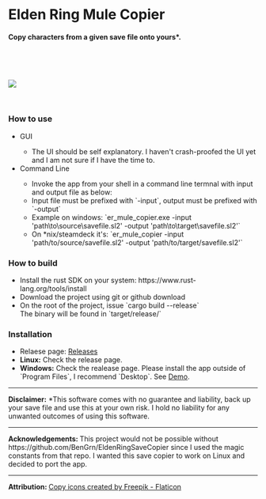 <h1>Elden Ring Mule Copier</h1>

<h4>
    Copy characters from a given save file onto yours*.
</h4>


<image style="margin-top: 60px; margin-bottom: 30px" src="https://i.imgur.com/uKPzDbp.png">

<h3>How to use</h3>
<ul>
<li> GUI </li>
    <ul>
        <li> The UI should be self explanatory. I haven't crash-proofed the UI yet and I am not sure if I have the time to. </li> 
    </ul>
    <li>Command Line</li>
    <ul>
        <li> Invoke the app from your shell in a command line termnal with input and output file as below:</li>
        <li> Input file must be prefixed with `-input`, output must be prefixed with `-output`</li>
        <li> Example on windows: `er_mule_copier.exe -input 'path\to\source\savefile.sl2' -output 'path\to\target\savefile.sl2'`</li>
        <li> On *nix/steamdeck it's: 
        `er_mule_copier -input 'path/to/source/savefile.sl2' -output 'path/to/target/savefile.sl2'`
    </ul>
</ul>

<h3>How to build</h3>

<ul>
    <li>Install the rust SDK on your system: <a>https://www.rust-lang.org/tools/install</a></li>
    <li>Download the project using git or github download</li>
    <li>On the root of the project, issue `cargo build --release`</li>
    </li>The binary will be found in `target/release/`
</ul>

<h3>Installation</h3>
<ul>
    <li>Relaese page: <a href="https://github.com/pubnoconst/er_mule_copier/releases">Releases</a></li>
    <li><b>Linux:</b> Check the release page. </li> 
    <li><b>Windows:</b> Check the realease page. Please install the app outside of `Program Files`, I recommend `Desktop`. See <a href="https://i.imgur.com/tuzkSPC.mp4">Demo</a>.</li>
</ul>

<footer>
<hr>
<b>Disclaimer:</b> *This software comes with no guarantee and liability, back up your save file and use this at your own risk. I hold no liability for any unwanted outcomes of using this software. 
<hr>
<p><b>Acknowledgements: </b> This project would not be possible without <a>https://github.com/BenGrn/EldenRingSaveCopier</a> since I used the magic constants from that repo. I wanted this save copier to work on Linux and decided to port the app.
<hr>
<p>
<b>Attribution: </b><a href="https://www.flaticon.com/free-icons/copy" title="copy icons">Copy icons created by Freepik - Flaticon</a>
</p>


</footer>



